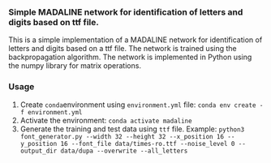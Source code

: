 ### Simple MADALINE network for identification of letters and digits based on ttf file.

This is a simple implementation of a MADALINE network for identification of letters and digits based on a ttf file. The network is trained using the backpropagation algorithm. The network is implemented in Python using the numpy library for matrix operations.

### Usage

1. Create `conda`environment using `environment.yml` file:
   `conda env create -f environment.yml`
2. Activate the environment:
   `conda activate madaline`
3. Generate the training and test data using `ttf` file. Example:
   `python3 font_generator.py --width 32 --height 32 --x_position 16 --y_position 16 --font_file data/times-ro.ttf --noise_level 0 --output_dir data/dupa --overwrite --all_letters`